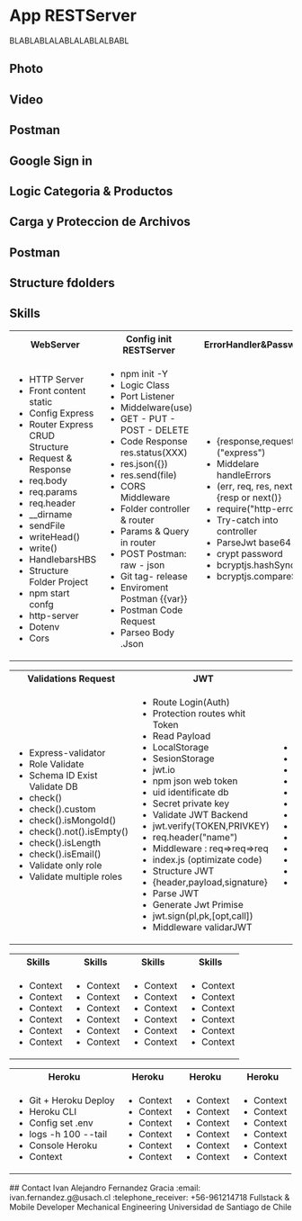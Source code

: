 # App RESTServer

BLABLABLALABLALABLALBABL

## Photo
## Video 

## Postman 
## Google Sign in 
## Logic Categoria & Productos 
## Carga y Proteccion de Archivos 
## Postman 

## Structure fdolders 

<!-- Tech -->
## Skills
<table>
  <tbody>
    <tr>
      <th align="center">WebServer</th>
      <th align="center">Config init RESTServer</th>  
      <th align="center">ErrorHandler&Password</th>      
      <th align="center">DataBase MongoDB </th>      
    </tr>
    <td>
        <ul>
          <li>HTTP Server</li>
          <li>Front content static</li>
          <li>Config Express</li>
          <li>Router Express CRUD Structure</li>
          <li>Request & Response</li>
          <li>req.body</li>
          <li>req.params</li>
          <li>req.header</li>
          <li>__dirname</li>
          <li>sendFile</li>
          <li>writeHead()</li>
          <li>write()</li>
          <li>HandlebarsHBS</li>
          <li>Structure Folder Project</li>
          <li>npm start confg</li>
          <li>http-server</li>
          <li>Dotenv</li>
          <li>Cors</li>
        </ul>
     </td>    
     <td>
         <ul>
          <li>npm init -Y</li>
          <li>Logic Class</li>
          <li>Port Listener</li>
          <li>Middelware(use)</li>
          <li>GET - PUT - POST - DELETE</li>
          <li>Code Response res.status(XXX)</li>
          <li>res.json({})</li>
          <li>res.send(file)</li>
          <li>CORS Middleware</li>
          <li>Folder controller & router</li>
          <li>Params & Query in router</li>
          <li>POST Postman: raw - json</li>
          <li>Git tag- release</li>
          <li>Enviroment Postman {{var}}</li>
          <li>Postman Code Request </li>
          <li>Parseo Body .Json</li>
        </ul>
     </td>
     <td>
        <ul>
          <li>{response,request}=("express")</li>
          <li>Middelare handleErrors</li>
          <li>(err, req, res, next)=>{resp or next()}</li>
          <li>require("http-errors");</li>
          <li>Try-catch into controller</li>
          <li>ParseJwt base64</li>
          <li>crypt password</li>
          <li>bcryptjs.hashSync</li>
          <li>bcryptjs.compareSync</li>
        </ul>
     </td>
     <td>
        <ul>
          <li>ODM: Mongoose</li>
          <li>Config DataBase Mongo</li>
          <li>Mongo Atlas</li>
          <li>Mongo DB Compass</li>
          <li>Schema Mongoose</li>
          <li>Schema.methods.toJSON</li>
          <li>Schema.findOne</li>
          <li>Schema.findById</li>
          <li>Schema.countDocuments</li>
          <li>Schema.find(query)</li>
          <li>Schema.skip</li>
          <li>Schema.limit</li>
          <li>Schema.save()</li>
          <li>Schema.findByIdAndUpdate</li>
          <li>Delete Property Schema</li>
          <li>Promise all [Scheme.method()]</li>
        </ul>
     </td>
  </tbody>
</table>
<table>
  <tbody>
     <tr>
      <th align="center">Validations Request</th>           
      <th align="center">JWT</th>  
      <th align="center">Google Sign In</th>      
      <th align="center">Skills</th>           
    </tr>
    <td>
        <ul>
          <li>Express-validator</li>
          <li>Role Validate</li>
          <li>Schema ID Exist Validate DB</li>
          <li>check()</li>
          <li>check().custom</li>
          <li>check().isMongoId()</li>
          <li>check().not().isEmpty()</li>
          <li>check().isLength</li>
          <li>check().isEmail()</li>
          <li>Validate only role</li>
          <li>Validate multiple roles</li>
        </ul>
     </td>    
     <td>
         <ul>
          <li>Route Login(Auth)</li>
          <li>Protection routes whit Token</li>
          <li>Read Payload</li>
          <li>LocalStorage</li>
          <li>SesionStorage</li>
          <li>jwt.io</li>
          <li>npm json web token</li>
          <li>uid identificate db</li>
          <li>Secret private key</li>
          <li>Validate JWT Backend</li>
          <li>jwt.verify(TOKEN,PRIVKEY)</li>
          <li>req.header("name")</li>
          <li>Middleware : req=>req=>req</li>
          <li>index.js (optimizate code)</li>
          <li>Structure JWT</li>
          <li>{header,payload,signature}</li>
          <li>Parse JWT</li>
          <li>Generate Jwt Primise</li>
          <li>jwt.sign(pl,pk,[opt,call])</li>
          <li>Middleware validarJWT</li>
        </ul>
     </td>
     <td>
        <ul>
          <li>Google SignIn Front-Back</li>
          <li>Google Identify Service</li>
          <li>API Key de Google</li>
          <li>API Secret Google</li>
          <li>Validation token google</li>
          <li>Oauth2.0</li>
          <li>google-auth-library</li>
          <li>Property token google</li>
          <li>googleVerify(id_token)</li>
          <li>Router google</li>
          <li>onSignIn(googleUser)</li>
          <li>.getAuthResponse().id_token</li>
          <li>signOut()</li>
        </ul>
     </td>
     <td>
        <ul>
          <li>Context</li>
          <li>Context</li>
          <li>Context</li>
          <li>Context</li>
          <li>Context</li>
          <li>Context</li>
          <li>Context</li>
          <li>Context</li>
          <li>Context</li>
          <li>Context</li>
          <li>Context</li>
          <li>Context</li>
          <li>Context</li>
          <li>Context</li>
          <li>Context</li>
        </ul>
     </td>
  </tbody>
</table>
<table>
  <tbody>
     <tr>
      <th align="center">Skills</th>
      <th align="center">Skills</th>  
      <th align="center">Skills</th>      
      <th align="center">Skills</th>           
    </tr>
    <td>
        <ul>
          <li>Context</li>
          <li>Context</li>
          <li>Context</li>
          <li>Context</li>
          <li>Context</li>
          <li>Context</li>
        </ul>
     </td>    
     <td>
         <ul>
          <li>Context</li>
          <li>Context</li>
          <li>Context</li>
          <li>Context</li>
          <li>Context</li>
          <li>Context</li>
        </ul>
     </td>
     <td>
        <ul>
          <li>Context</li>
          <li>Context</li>
          <li>Context</li>
          <li>Context</li>
          <li>Context</li>
          <li>Context</li>
        </ul>
     </td>
     <td>
        <ul>
          <li>Context</li>
          <li>Context</li>
          <li>Context</li>
          <li>Context</li>
          <li>Context</li>
          <li>Context</li>
        </ul>
     </td>
  </tbody>
</table>
<table>
  <tbody>
     <tr>
      <th align="center">Heroku</th>
      <th align="center">Heroku</th>  
      <th align="center">Heroku</th>      
      <th align="center">Heroku</th>           
    </tr>
    <td>
        <ul>
          <li>Git + Heroku Deploy</li>
          <li>Heroku CLI</li>
          <li>Config set .env</li>
          <li>logs -h 100 --tail</li>
          <li>Console Heroku</li>
          <li>Context</li>
        </ul>
     </td>    
     <td>
         <ul>
          <li>Context</li>
          <li>Context</li>
          <li>Context</li>
          <li>Context</li>
          <li>Context</li>
          <li>Context</li>
        </ul>
     </td>
     <td>
        <ul>
          <li>Context</li>
          <li>Context</li>
          <li>Context</li>
          <li>Context</li>
          <li>Context</li>
          <li>Context</li>
        </ul>
     </td>
     <td>
        <ul>
          <li>Context</li>
          <li>Context</li>
          <li>Context</li>
          <li>Context</li>
          <li>Context</li>
          <li>Context</li>
        </ul>
     </td>
  </tbody>
</table>
<!-- CONTACT -->
## Contact
Ivan Alejandro Fernandez Gracia  
:email: ivan.fernandez.g@usach.cl  
:telephone_receiver: +56-961214718  
Fullstack & Mobile Developer  
Mechanical Engineering  
Universidad de Santiago de Chile
